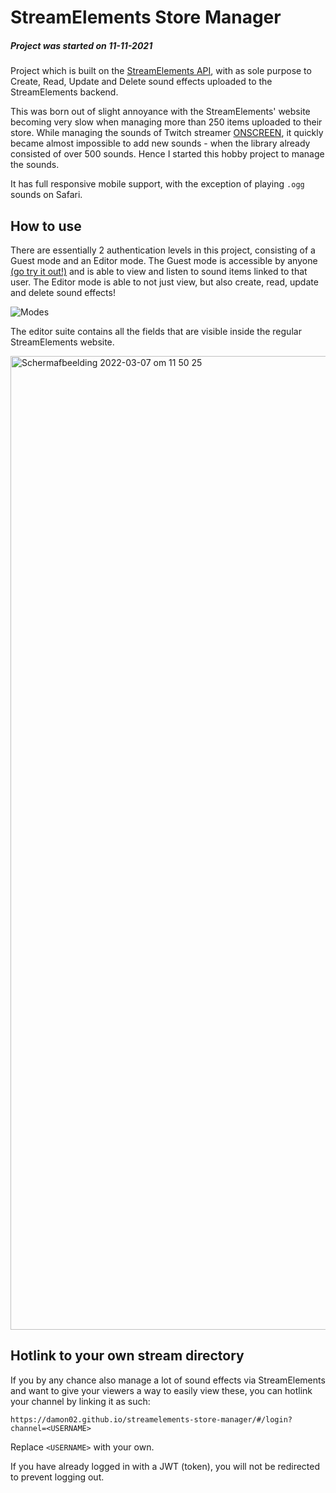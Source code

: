 # StreamElements Store Manager

##### *Project was started on 11-11-2021*

Project which is built on the [StreamElements API](https://dev.streamelements.com/docs/kappa), with as sole purpose to Create, Read, Update and Delete sound effects uploaded to the StreamElements backend.

This was born out of slight annoyance with the StreamElements' website becoming very slow when managing more than 250 items uploaded to their store. 
While managing the sounds of Twitch streamer [ONSCREEN](https://twitch.tv/ONSCREEN), it quickly became almost impossible to add new sounds - when the library already consisted of over 500 sounds. Hence I started this hobby project to manage the sounds.

It has full responsive mobile support, with the exception of playing `.ogg` sounds on Safari.

## How to use

There are essentially 2 authentication levels in this project, consisting of a Guest mode and an Editor mode. The Guest mode is accessible by anyone [(go try it out!)](https://damon02.github.io/streamelements-store-manager/#/) and is able to view and listen to sound items linked to that user. The Editor mode is able to not just view, but also create, read, update and delete sound effects!

![Modes](https://user-images.githubusercontent.com/14293142/156943463-8b185df0-fe09-4a08-b072-5554ab6e86a2.PNG)

The editor suite contains all the fields that are visible inside the regular StreamElements website.

<img width="1558" alt="Schermafbeelding 2022-03-07 om 11 50 25" src="https://user-images.githubusercontent.com/14293142/157017340-683388d7-d6a3-44d3-b82e-eabfcfcd8fe4.png">


## Hotlink to your own stream directory
If you by any chance also manage a lot of sound effects via StreamElements and want to give your viewers a way to easily view these, you can hotlink your channel by linking it as such:

```
https://damon02.github.io/streamelements-store-manager/#/login?channel=<USERNAME>
```
Replace `<USERNAME>` with your own.

If you have already logged in with a JWT (token), you will not be redirected to prevent logging out.
